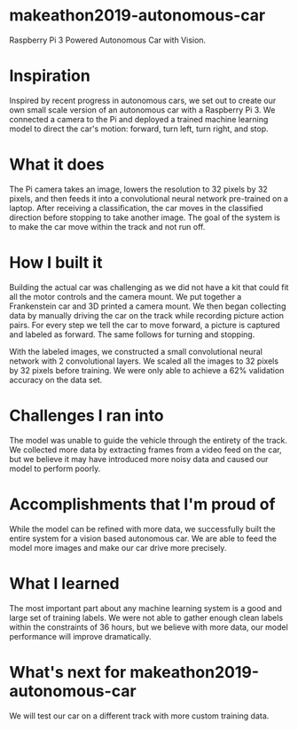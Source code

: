 # makeathon2019-autonomous-car
Raspberry Pi 3 Powered Autonomous Car with Vision.

# Inspiration
Inspired by recent progress in autonomous cars, we set out to create our own small scale version of an autonomous car with a Raspberry Pi 3. We connected a camera to the Pi and deployed a trained machine learning model to direct the car's motion: forward, turn left, turn right, and stop. 

# What it does
The Pi camera takes an image, lowers the resolution to 32 pixels by 32 pixels, and then feeds it into a convolutional neural network pre-trained on a laptop. After receiving a classification, the car moves in the classified direction before stopping to take another image. The goal of the system is to make the car move within the track and not run off. 

# How I built it
Building the actual car was challenging as we did not have a kit that could fit all the motor controls and the camera mount. We put together a Frankenstein car and 3D printed a camera mount. We then began collecting data by manually driving the car on the track while recording picture action pairs. For every step we tell the car to move forward, a picture is captured and labeled as forward. The same follows for turning and stopping. 

With the labeled images, we constructed a small convolutional neural network with 2 convolutional layers. We scaled all the images to 32 pixels by 32 pixels before training. We were only able to achieve a 62% validation accuracy on the data set. 

# Challenges I ran into
The model was unable to guide the vehicle through the entirety of the track. We collected more data by extracting frames from a video feed on the car, but we believe it may have introduced more noisy data and caused our model to perform poorly.

# Accomplishments that I'm proud of
While the model can be refined with more data, we successfully built the entire system for a vision based autonomous car. We are able to feed the model more images and make our car drive more precisely. 

# What I learned
The most important part about any machine learning system is a good and large set of training labels. We were not able to gather enough clean labels within the constraints of 36 hours, but we believe with more data, our model performance will improve dramatically. 

# What's next for makeathon2019-autonomous-car
We will test our car on a different track with more custom training data. 
